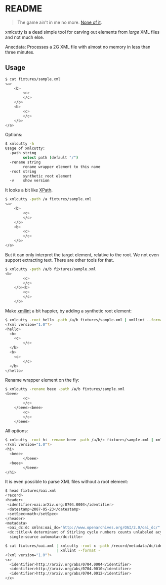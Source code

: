 README
======

> The game ain't in me no more. [None of it](https://www.youtube.com/watch?v=h7yf8Vp2KAI&feature=youtu.be&t=1m46s).

xmlcutty is a dead simple tool for carving out elements from *large* XML files and not much else.

Anecdata: Processes a 2G XML file with almost no memory in less than three minutes.

Usage
-----

```sh
$ cat fixtures/sample.xml
<a>
    <b>
        <c>
        </c>
    </b>
    <b>
        <c>
        </c>
    </b>
</a>
```

Options:

```sh
$ xmlcutty -h
Usage of xmlcutty:
  -path string
        select path (default "/")
  -rename string
        rename wrapper element to this name
  -root string
        synthetic root element
  -v    show version
```

It looks a bit like [XPath](https://en.wikipedia.org/wiki/XPath).

```sh
$ xmlcutty -path /a fixtures/sample.xml
<a>
    <b>
        <c>
        </c>
    </b>
    <b>
        <c>
        </c>
    </b>
</a>
```

But it can only interpret the target element, relative to the root. We not
even support extracting text. There are other tools for that.

```sh
$ xmlcutty -path /a/b fixtures/sample.xml
<b>
        <c>
        </c>
    </b><b>
        <c>
        </c>
    </b>
```

Make [xmllint](http://xmlsoft.org/xmllint.html) a bit happier, by adding a
synthetic root element:

```sh
$ xmlcutty -root hello -path /a/b fixtures/sample.xml | xmllint --format -
<?xml version="1.0"?>
<hello>
  <b>
    <c>
        </c>
  </b>
  <b>
    <c>
        </c>
  </b>
</hello>
```

Rename wrapper element on the fly:

```sh
$ xmlcutty -rename beee -path /a/b fixtures/sample.xml
<beee>
        <c>
        </c>
    </beee><beee>
        <c>
        </c>
    </beee>
```

All options:

```sh
$ xmlcutty -root hi -rename beee -path /a/b/c fixtures/sample.xml | xmllint --format -
<?xml version="1.0"?>
<hi>
  <beee>
        </beee>
  <beee>
        </beee>
</hi>
```

It is even possible to parse XML files without a root element:

```sh
$ head fixtures/oai.xml
<record>
<header>
 <identifier>oai:arXiv.org:0704.0004</identifier>
 <datestamp>2007-05-23</datestamp>
 <setSpec>math</setSpec>
</header>
<metadata>
 <oai_dc:dc xmlns:oai_dc="http://www.openarchives.org/OAI/2.0/oai_dc/" xmlns:dc="http://purl.org/dc/elements/1.1/" xmlns:xsi="http://www.w3.org/2001/XMLSchema-instance" xsi:schemaLocation="http://www.openarchives.org/OAI/2.0/oai_dc/ http://www.openarchives.org/OAI/2.0/oai_dc.xsd">
 <dc:title>A determinant of Stirling cycle numbers counts unlabeled acyclic
  single-source automata</dc:title>

$ cat fixtures/oai.xml | xmlcutty -root x -path /record/metadata/dc/identifier \
                       | xmllint --format -
<?xml version="1.0"?>
<x>
  <identifier>http://arxiv.org/abs/0704.0004</identifier>
  <identifier>http://arxiv.org/abs/0704.0010</identifier>
  <identifier>http://arxiv.org/abs/0704.0012</identifier>
</x>
```
